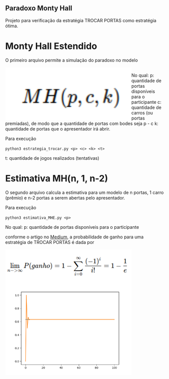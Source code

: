 ## Paradoxo Monty Hall

Projeto para verificação da estratégia TROCAR PORTAS como estratégia ótima.

# Monty Hall Estendido

O primeiro arquivo permite a simulação do paradoxo no modelo

<img align="left" alt="modelo" width="400px" src="/imagens/montyHallEstendido.png" />
<br \>
No qual:
p: quantidade de portas disponíveis para o participante
c: quantidade de carros (ou portas premiadas), de modo que a quantidade de portas com bodes seja p - c
k: quantidade de portas que o apresentador irá abrir.

Para execução

`python3 estrategia_trocar.py <p> <c> <k> <t>`

t: quantidade de jogos realizados (tentativas)


# Estimativa MH(n, 1, n-2)

O segundo arquivo calcula a estimativa para um modelo de n portas, 1 carro (prêmio) e n-2 portas a serem abertas pelo apresentador.

Para execução

`python3 estimativa_MHE.py <p>`

No qual:
p: quantidade de portas disponíveis para o participante

conforme o artigo no [Medium](https://medium.com/@narcisobusatto/paradoxo-de-monty-hall-b4a96ab682bf), a probabilidade de ganho para uma estratégia de TROCAR PORTAS é dada por

<img align="left" alt="estimativa" width="400px" src="/imagens/estimativaMHE.png" />
<br \>
<img align="left" alt="gráfico" width="400px" src="/imagens/estimativaGraficoMHE.png" />
